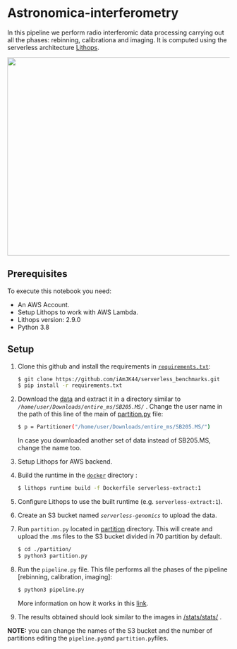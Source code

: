 # Astronomica-interferometry
In this pipeline we perform radio interferomic data processing carrying out all the phases: rebinning, calibrationa and imaging. It is computed using the serverless architecture [Lithops](https://github.com/lithops-cloud/lithops).

<img src="https://github.com/iAmJK44/serverless_benchmarks/assets/97289591/321e8834-e178-462e-a6a8-956de05c8d3a"  width="900" height="450">

## Prerequisites
To execute this notebook you need:
   - An AWS Account.
   - Setup Lithops to work with AWS Lambda.
   - Lithops version: 2.9.0
   - Python 3.8

## Setup
1. Clone this github and install the requirements in [`requirements.txt`](requirements.txt):

   ```bash
   $ git clone https://github.com/iAmJK44/serverless_benchmarks.git
   $ pip install -r requirements.txt
   ```

2. Download the [data](https://share.obspm.fr/s/ezBfciEfmSs7Tqd?path=%2FDATA)  and extract it in a directory similar to *`/home/user/Downloads/entire_ms/SB205.MS/`* . Change the user name in the path of this line of the main of [partition.py](partition/partition.py) file:

   ```bash
   $ p = Partitioner("/home/user/Downloads/entire_ms/SB205.MS/")
   ```
   In case you downloaded another set of data instead of SB205.MS, change the name too.

3. Setup Lithops for AWS backend.

4. Build the runtime in the [`docker`](docker/) directory :

   ```bash
   $ lithops runtime build -f Dockerfile serverless-extract:1
   ```
5. Configure Lithops to use the built runtime (e.g. `serverless-extract:1`). 

6. Create an S3 bucket named *`serverless-genomics`* to upload the data.

7. Run `partition.py` located in [partition](partition/) directory. This will create and upload the .ms files to the S3 bucket divided in 70 partition by default.

   ```bash
   $ cd ./partition/
   $ python3 partition.py
   ```

8. Run the `pipeline.py` file. This file performs all the phases of the pipeline [rebinning, calibration, imaging]:
   ```bash
   $ python3 pipeline.py
   ```
   More information on how it works in this [link](https://share.obspm.fr/s/ezBfciEfmSs7Tqd?dir=undefined&path=%2F&openfile=19186544).

8. The results obtained should look similar to the images in [/stats/stats/](stats/stats/) .

**NOTE:**  you can change the names of the S3 bucket and the number of partitions editing the `pipeline.py`and `partition.py`files.
